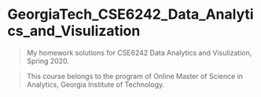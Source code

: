 # GeorgiaTech_CSE6242_Data_Analytics_and_Visulization

> My homework solutions for CSE6242 Data Analytics and Visulization, Spring 2020. 

> This course belongs to the program of Online Master of Science in Analytics, Georgia Institute of Technology. 
